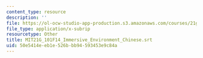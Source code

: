 ```yaml
---
content_type: resource
description: ''
file: https://ol-ocw-studio-app-production.s3.amazonaws.com/courses/21g-101-chinese-i-regular-fall-2014/50e5414eeb1e526bbb94593453e9c84a_MIT21G_101F14_Immersive_Environment_Chinese.vtt
file_type: application/x-subrip
resourcetype: Other
title: MIT21G_101F14_Immersive_Environment_Chinese.srt
uid: 50e5414e-eb1e-526b-bb94-593453e9c84a
---
```


